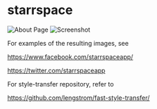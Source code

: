 # starrspace

![About Page](https://cloud.githubusercontent.com/assets/625853/25566636/cce47af4-2d91-11e7-9567-431472925ac4.png)
![Screenshot](https://cloud.githubusercontent.com/assets/625853/25566637/d1a4ca12-2d91-11e7-83c6-cc41f66b7cfc.png)

For examples of the resulting images, see

https://www.facebook.com/starrspaceapp/

https://twitter.com/starrspaceapp

For style-transfer repository, refer to

https://github.com/lengstrom/fast-style-transfer/
